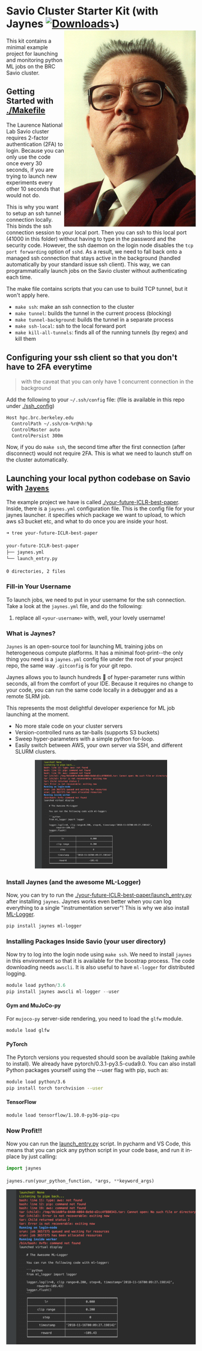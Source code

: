 # Savio Cluster Starter Kit (with Jaynes [![Downloads](http://pepy.tech/badge/jaynes)](http://pepy.tech/project/jaynes)⤵️) <a href="https://github.com/episodeyang/jaynes" target="_blank"><img src="figures/ETJaynes_defiant.jpg" alt="Defiant Jaynes" align="right" width="350px" style="top:20px"></a>

<!--[![HitCount](http://hits.dwyl.io/episodeyang/savio-starter-kit.svg)](http://hits.dwyl.io/episodeyang/savio-starter-kit)-->

This kit contains a minimal example project for launching and monitoring
python ML jobs on the BRC Savio cluster.

## Getting Started with [./Makefile](./Makefile)

The Laurence National Lab Savio cluster requires 2-factor authentication (2FA) to login. 
Because you can only use the code once every 30 seconds, if you are trying to launch
new experiments every other 10 seconds that would not do.

This is why you want to setup an ssh tunnel connection locally. This binds
the ssh connection session to your local port. Then you can ssh to this local
port (41000 in this folder) without having to type in the password and the
security code. However, the ssh daemon on the login node disables the `tcp port forwarding`
option of `sshd`. As a result, we need to fall back onto a managed ssh connection
that stays active in the background (handled automatically by your standard issue ssh client).
This way, we can programmatically launch jobs on the Savio cluster without
authenticating each time.

The make file contains scripts that you can use to build TCP tunnel, but it won't apply here.

- `make ssh`: make an ssh connection to the cluster
- `make tunnel`: builds the tunnel in the current process (blocking)
- `make tunnel-background`: builds the tunnel in a separate process
- `make ssh-local`: ssh to the local forward port
- `make kill-all-tunnels`: finds all of the running tunnels (by regex) and kill them

## Configuring your ssh client so that you don't have to 2FA everytime

> with the caveat that you can only have 1 concurrent connection in the background

Add the following to your `~/.ssh/config` file: (file is available in this repo under
[./ssh_config](./ssh_config))

```
Host hpc.brc.berkeley.edu
  ControlPath ~/.ssh/cm-%r@%h:%p
  ControlMaster auto
  ControlPersist 300m
```

Now, if you do `make ssh`, the second time after the first connection (after disconnect)
would not require 2FA. This is what we need to launch stuff on the cluster automatically.

## Launching your local python codebase on Savio with [`Jayens`](https://github.com/episodeyang/jaynes)

The example project we have is called [./your-future-ICLR-best-paper](your-future-ICLR-best-paper). Inside, 
there is a `jaynes.yml` configuration file. This is the config file for your jaynes launcher. it specifies
which package we want to upload, to which aws s3 bucket etc, and what to do once you are inside your
host.

```bash
➜ tree your-future-ICLR-best-paper 

your-future-ICLR-best-paper
├── jaynes.yml
└── launch_entry.py

0 directories, 2 files
```

### Fill-in Your Username

To launch jobs, we need to put in your username for the ssh connection. Take a 
look at the `jaynes.yml` file, and do the following:

1. replace all `<your-username>` with, well, your lovely username!

### What is Jaynes?

`Jaynes` is an open-source tool for launching ML training jobs on heterogeneous compute platforms. It has a 
minimal foot-print--the only thing you need is a `jaynes.yml` config file under the root of your
project repo, the same way `.gitconfig` is for your git repo.

Jaynes allows you to launch hundreds :100: of hyper-parameter runs within seconds, all from the comfort of your IDE. 
Because it requires no change to your code, you can run the same code locally in a debugger and as a 
remote SLRM job.

This represents the most delightful developer experience for ML job launching at the moment. 

- No more stale code on your cluster servers
- Version-controlled runs as tar-balls (supports S3 buckets)
- Sweep hyper-parameters with a simple python for-loop.
- Easily switch between AWS, your own server via SSH, and different SLURM clusters.

<p align="center">
<img src="./figures/savio-launch-screenshot.png" alt="savio-launch-screenshot" width="70%" height="70%" style="top:20px">
</p>

### Install Jaynes (and the awesome ML-Logger)

Now, you can try to run the [./your-future-ICLR-best-paper/launch_entry.py](./your-future-ICLR-best-paper/launch_entry.py)
after installing `jaynes`. Jaynes works even better when you can log everything to a single "instrumentation server"!
This is why we also install [ML-Logger](https://github.com/episodeyang/ml_logger).

```bash
pip install jaynes ml-logger
```

### Installing Packages Inside Savio (your user directory)

Now try to log into the login node using `make ssh`. We need to install `jaynes`
in this environment so that it is available for the boostrap process. The code
downloading needs `awscli`. It is also useful to have `ml-logger` for distributed
logging.

```python
module load python/3.6
pip install jaynes awscli ml-logger --user
```

#### Gym and MuJoCo-py

For `mujoco-py` server-side rendering, you need to load the `glfw` module.

```bash
module load glfw
```


#### PyTorch

The Pytorch versions you requested should soon be available (taking awhile 
to install). We already have pytorch/0.3.1-py3.5-cuda9.0. You can also install 
Python packages yourself using the --user flag with pip, such as:
 
```bash
module load python/3.6
pip install torch torchvision --user
```

#### TensorFlow

```bash
module load tensorflow/1.10.0-py36-pip-cpu
```


### Now Profit!!

Now you can run the [launch_entry.py](./your-future-ICLR-best-paper/launch_entry.py) script. In pycharm and VS Code, 
this means that you can pick any python script in your code base, and run it in-place by just calling:

```python
import jaynes

jaynes.run(your_python_function, *args, **keyword_args)
```

![savio-launch-screenshot](./figures/savio-launch-screenshot.png)
